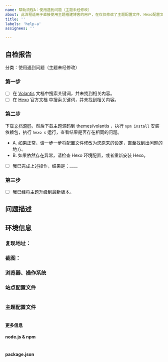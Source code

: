 ```yaml
---
name: 帮助流程A：使用遇到问题（主题未经修改）
about: 此流程适用于直接使用主题搭建博客的用户，在仅仅修改了主题配置文件、Hexo配置文件、增加了自己的文章，这种情况下无法成功搭建或者部署的问题。
title: ''
labels: 'help-a'
assignees: ''

---
```


<!-- 如果您删除此模版，我们可能会在不进行调查的情况下关闭您的 Issue。 -->

## 自检报告

分类：使用遇到问题（主题未经修改）

<!-- 如果您未按照模板中的步骤进行自检，我们可能不会阅读您的 Issue。 -->
<!-- 90% 的问题可通过自检解决。 -->

<!-- Change [ ] to [x] to select (将 [ ] 换成 [x] 来完成选择) -->

### 第一步 <!-- 60% 的问题通过这一步就解决了。 -->

- [ ] 在 [Volantis](https://volantis.js.org) 文档中搜索关键词，并未找到相关内容。
- [ ] 在 [Hexo](https://hexo.io/zh-cn/docs/) 官方文档 中搜索关键词，并未找到相关内容。

### 第二步 <!-- 30% 的问题通过这一步就解决了。 -->

下载[文档源码](https://github.com/theme-volantis/volantis-docs/)，然后下载主题源码到 themes/volantis ，执行 `npm install` 安装依赖包，执行 `hexo s` 运行，查看结果是否存在相同的问题。

- A. 如果正常，请一步一步将配置文件修改为您原来的设定，直至找到出问题的地方。
- B. 如果依然存在异常，请检查 Hexo 环境配置，或者重新安装 Hexo。

- [ ] 我已完成上述操作，结果是：____

### 第三步

- [ ] 我已经将主题升级到最新版本。

## 问题描述

<!-- 尽可能详细地描述您的问题 -->

## 环境信息

<!-- 请务必提供以下信息 -->

### 复现地址：
<!-- 如果使用文档官网源码本地运行也存在异常，可以不用提供复现地址。 -->

### 截图：
<!-- 不同系统、浏览器效果可能不同，提供截图有助于发现问题所在。 -->

### 浏览器、操作系统


### 站点配置文件
<!-- 只粘贴 `blog/_config.yml` 中修改过的部分 -->
```yml

```

### 主题配置文件
<!-- 只粘贴 `themes/volantis/_config.yml` 中修改过的部分 -->
```yml

```

#### 更多信息

<!-- 要求提供时再回来补全即可 -->

#### node.js & npm
<!-- 粘贴 `node -v && npm -v` 输出的信息 -->
```

```

#### package.json
<!-- 粘贴 `npm ls --depth 0` 输出的信息 -->
```

```
